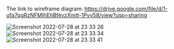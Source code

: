 The link to wireframe diagram: https://drive.google.com/file/d/1-ufa7qgRzNFMIhEhBfevzXmtt-1Pvv58/view?usp=sharing

![Screenshot 2022-07-28 at 23 33 26](https://user-images.githubusercontent.com/74383677/181648340-68bf61ed-9bea-4ce8-90c4-47c401b82094.png)
![Screenshot 2022-07-28 at 23 33 34](https://user-images.githubusercontent.com/74383677/181648351-fd3c5b0c-8ec5-4deb-aa73-f99727fcf5ec.png)
![Screenshot 2022-07-28 at 23 33 41](https://user-images.githubusercontent.com/74383677/181648367-73a2539b-0f89-476a-b8a4-400ea38d46f3.png)
